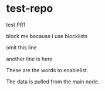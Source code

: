 # test-repo
test PR1

block me because i use blocklists

omit this line

another line is here

These are the words to enablelist.

The data is pulled from the main node.
